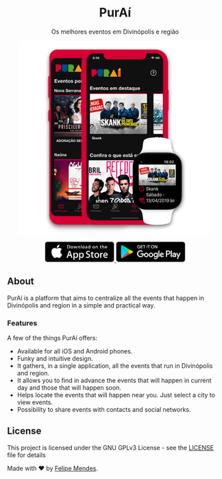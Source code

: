 <h1 align="center">PurAí</h1>

<p align="center">
  Os melhores eventos em Divinópolis e região
</p>

<p align="center">
  <a href="https://purai.io">
    <img alt="PurAí" title="PurAí" src="./images/app.png" width="450">
  </a>
</p>

<p align="center">
  <a href="https://itunes.apple.com/us/app/pura%C3%AD/id1067098059?l=pt&ls=1&mt=8">
    <img alt="Download on the App Store" title="App Store" src="./images/app-store.svg" height="48px">
  </a>
  <a href="https://play.google.com/store/apps/details?id=com.felipemendes.purai">
    <img alt="Get it on Google Play" title="Google Play" src="./images/google-play.png" height="48px">
  </a>
</p>

## About

PurAí is a platform that aims to centralize all the events that happen in Divinópolis and region in a simple and practical way.

### Features

A few of the things PurAí offers:

* Available for all iOS and Android phones.
* Funky and intuitive design.
* It gathers, in a single application, all the events that run in Divinópolis and region.
* It allows you to find in advance the events that will happen in current day and those that will happen soon.
* Helps locate the events that will happen near you. Just select a city to view events.
* Possibility to share events with contacts and social networks.

## License
This project is licensed under the GNU GPLv3 License - see the [LICENSE](LICENSE) file for details

Made with :heart: by [Felipe Mendes](https://github.com/felipemendes).
